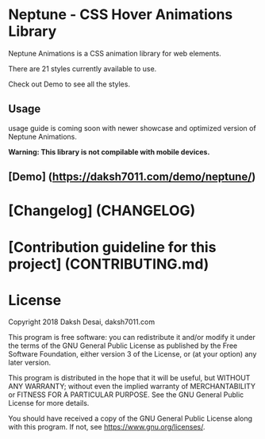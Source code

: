 # Neptune - CSS Hover Animations Library

Neptune Animations is a CSS animation library for web elements.

There are 21 styles currently available to use.

Check out Demo to see all the styles.

## Usage
usage guide is coming soon with newer showcase and optimized version 
of Neptune Animations.

**Warning: This library is not compilable with mobile devices.**

## [Demo] (https://daksh7011.com/demo/neptune/)

# [Changelog] (CHANGELOG)

# [Contribution guideline for this project] (CONTRIBUTING.md)

# License

Copyright 2018 Daksh Desai, daksh7011.com

This program is free software: you can redistribute it and/or modify
it under the terms of the GNU General Public License as published by
the Free Software Foundation, either version 3 of the License, or
(at your option) any later version.

This program is distributed in the hope that it will be useful,
but WITHOUT ANY WARRANTY; without even the implied warranty of
MERCHANTABILITY or FITNESS FOR A PARTICULAR PURPOSE.  See the
GNU General Public License for more details.

You should have received a copy of the GNU General Public License
along with this program.  If not, see <https://www.gnu.org/licenses/>.
